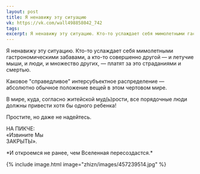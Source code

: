 ```yaml
---
layout: post
title: Я ненавижу эту ситуацию
vk: https://vk.com/wall498858042_742
tags: 
excerpt: Я ненавижу эту ситуацию. Кто-то услаждает себя мимолетными гастрономическими забавами, а кто-то совершенно другой — и летучие мыши, и люди, и множество других, — платят за это страданиями и смертью.
---
```

Я ненавижу эту ситуацию. Кто-то услаждает себя мимолетными гастрономическими забавами, а кто-то совершенно другой — и летучие мыши, и люди, и множество других, — платят за это страданиями и смертью.

Каковое "справедливое" интерсубъектное распределение — абсолютно обычное положение вещей в этом чертовом мире.

В мире, куда, согласно житейской муд(ь)рости, все порядочные люди должны привести хотя бы одного ребенка!

Простите, но даже не надейтесь.

НА ПИКЧЕ: <br>
«Извините Мы<br>
 ЗАКРЫТЫ». 

\*И откроемся не ранее, чем Вселенная пересоздастся.\*

{% include image.html image="zhizn/images/457239514.jpg" %}
